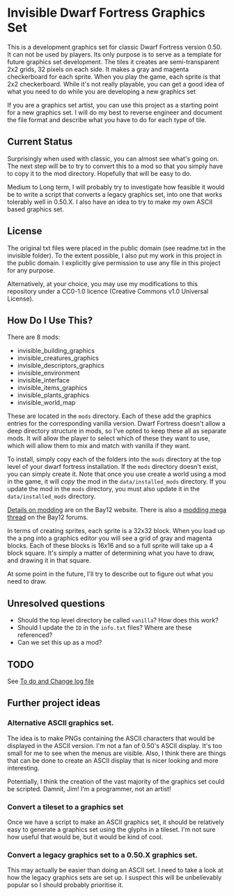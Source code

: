 # Invisible Dwarf Fortress Graphics Set

This is a development graphics set for classic Dwarf Fortress version 0.50. It
can not be used by players.  Its only purpose is to serve as a template for
future graphics set development.  The tiles it creates are semi-transparent
2x2 grids, 32 pixels on each side.  It makes a gray and magenta checkerboard
for each sprite. When you play the game, each sprite is that 2x2 checkerboard.
While it's not really playable, you can get a good idea of what you need to
do while you are developing a new graphics set

If you are a graphics set artist, you can use this project as a starting
point for a new graphics set.  I will do my best to reverse engineer
and document the file format and describe what you have to do for
each type of tile.

## Current Status

Surprisingly when used with classic, you can almost see what's going on.
The next step will be to try to convert this to a mod so that you simply
have to copy it to the mod directory.  Hopefully that will be easy to do.

Medium to Long term, I will probably try to investigate how feasible it
would be to write a script that converts a legacy graphics set, into
one that works tolerably well in 0.50.X.  I also have an idea to try
to make my own ASCII based graphics set.

## License

The original txt files were placed in the public domain (see readme.txt in the
invisible folder).  To the extent possible, I also put my work in this project
in the public domain.  I explicitly give permission to use any file in this
project for any purpose.

Alternatively, at your choice, you may use my modifications to this repository
under a CC0-1.0 licence (Creative Commons v1.0 Universal License).

## How Do I Use This?

There are 8 mods:
  - invisible_building_graphics
  - invisible_creatures_graphics
  - invisible_descriptors_graphics
  - invisible_environment
  - invisible_interface
  - invisible_items_graphics
  - invisible_plants_graphics
  - invisible_world_map

These are located in the `mods` directory.  Each of these add the graphics
entries for the corresponding vanilla version.  Dwarf Fortress doesn't allow
a deep directory structure in mods, so I've opted to keep these all as separate
mods.  It will allow the player to select which of these they want to use,
which will allow them to mix and match with vanilla if they want.

To install, simply copy each of the folders into the `mods` directory at the top
level of your dwarf fortress installation.  If the `mods` directory doesn't exist,
you can simply create it.  Note that once you use create a world using a mod in the
game, it will *copy* the mod in the `data/installed_mods` directory.  If you update
the mod in the `mods` directory, you must also update it in the `data/installed_mods`
directory.

[Details on modding](https://bay12games.com/dwarves/modding_guide.html) are on
the Bay12 website. There is also a
[modding mega thread](http://www.bay12forums.com/smf/index.php?topic=180662.0)
on the Bay12 forums.

In terms of creating sprites, each sprite is a 32x32 block.  When you load up
the a png into a graphics editor you will see a grid of gray and magenta blocks.
Each of these blocks is 16x16 and so a full sprite will take up a 4 block square.
It's simply a matter of determining what you have to draw, and drawing it in
that square.

At some point in the future, I'll try to describe out to figure out what you
need to draw.

## Unresolved questions

  - Should the top level directory be called `vanilla`?  How does this work?
  - Should I update the `ID` in the `info.txt` files?  Where are these
    referenced?
  - Can we set this up as a mod?

## TODO

See [To do and Change log file](TODO.md)

## Further project ideas

### Alternative ASCII graphics set.

The idea is to make PNGs containing the ASCII characters that would be
displayed in the ASCII version.  I'm not a fan of 0.50's ASCII display.  It's
too small for me to see when the menus are visible.  Also, I think there are
things that can be done to create an ASCII display that is nicer looking and
more interesting.

Potentially, I think the creation of the vast majority of the graphics set
could be scripted. Damnit, Jim!  I'm a programmer, not an artist!

### Convert a tileset to a graphics set

Once we have a script to make an ASCII graphics set, it should be relatively
easy to generate a graphics set using the glyphs in a tileset.  I'm not sure
how useful that would be, but it would be kind of cool.

### Convert a legacy graphics set to a 0.50.X graphics set.

This may actually be easier than doing an ASCII set.  I need to take a look at
how the legacy graphics sets are set up.  I suspect this will be unbelievably
popular so I should probably prioritise it.

